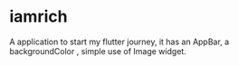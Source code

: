 # iamrich

A application to start my flutter journey, it has an AppBar, a backgroundColor , simple use of Image widget.
